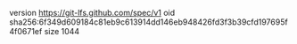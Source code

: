 version https://git-lfs.github.com/spec/v1
oid sha256:6f349d609184c81eb9c613914dd146eb948426fd3f3b39cfd197695f4f0671ef
size 1044
